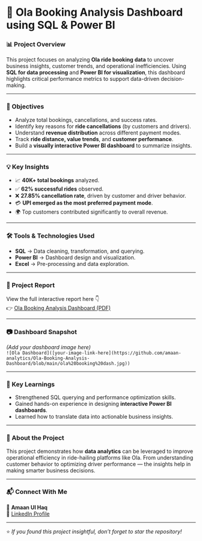# 🚗 Ola Booking Analysis Dashboard using SQL & Power BI  

### 📊 Project Overview  
This project focuses on analyzing **Ola ride booking data** to uncover business insights, customer trends, and operational inefficiencies. Using **SQL for data processing** and **Power BI for visualization**, this dashboard highlights critical performance metrics to support data-driven decision-making.  

---

### 🎯 Objectives  
- Analyze total bookings, cancellations, and success rates.  
- Identify key reasons for **ride cancellations** (by customers and drivers).  
- Understand **revenue distribution** across different payment modes.  
- Track **ride distance, value trends**, and **customer performance**.  
- Build a **visually interactive Power BI dashboard** to summarize insights.  

---

### 💡 Key Insights  
- 📈 **40K+ total bookings** analyzed.  
- ✅ **62% successful rides** observed.  
- ❌ **27.85% cancellation rate**, driven by customer and driver behavior.  
- 💳 **UPI emerged as the most preferred payment mode**.  
- 🌍 Top customers contributed significantly to overall revenue.  

---

### 🛠️ Tools & Technologies Used  
- **SQL** → Data cleaning, transformation, and querying.  
- **Power BI** → Dashboard design and visualization.  
- **Excel** → Pre-processing and data exploration.  

---

### 📄 Project Report  
View the full interactive report here 👇  
👉 [Ola Booking Analysis Dashboard (PDF)](https://github.com/amaan-analytics/Ola-Booking-Analysis-Dashboard/blob/main/Ola%20Booking%20Analysis%20Dashboard.pdf)  

---

### 📷 Dashboard Snapshot  
*(Add your dashboard image here)*  
`![Ola Dashboard]([your-image-link-here](https://github.com/amaan-analytics/Ola-Booking-Analysis-Dashboard/blob/main/ola%20booking%20dash.jpg))`  

---

### 🚀 Key Learnings  
- Strengthened SQL querying and performance optimization skills.  
- Gained hands-on experience in designing **interactive Power BI dashboards**.  
- Learned how to translate data into actionable business insights.  

---

### 🧠 About the Project  
This project demonstrates how **data analytics** can be leveraged to improve operational efficiency in ride-hailing platforms like Ola. From understanding customer behavior to optimizing driver performance — the insights help in making smarter business decisions.  

---

### 📬 Connect With Me  
👤 **Amaan Ul Haq**  
💼 [LinkedIn Profile](https://www.linkedin.com/in/amaan-ul-haq-33bbaa380)  

---

⭐ *If you found this project insightful, don’t forget to star the repository!*  

